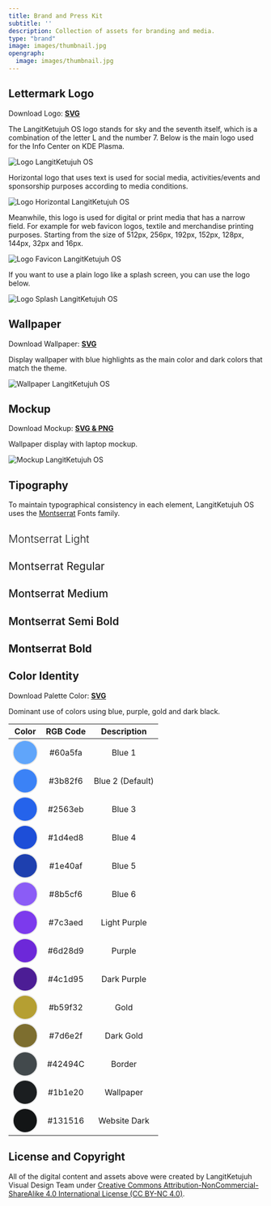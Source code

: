 ```yaml
---
title: Brand and Press Kit
subtitle: ''
description: Collection of assets for branding and media.
type: "brand"
image: images/thumbnail.jpg
opengraph:
  image: images/thumbnail.jpg
---
```


## Lettermark Logo

Download Logo: [**SVG**](/files/brand/logo_langitketujuh_1.0.tar.gz)

The LangitKetujuh OS logo stands for sky and the seventh itself, which is a combination of the letter L and the number 7. Below is the main logo used for the Info Center on KDE Plasma.

![Logo LangitKetujuh OS](/images/brand/logo_default.webp)

Horizontal logo that uses text is used for social media, activities/events and sponsorship purposes according to media conditions.

![Logo Horizontal LangitKetujuh OS](/images/brand/logo_horizontal.webp)

Meanwhile, this logo is used for digital or print media that has a narrow field. For example for web favicon logos, textile and merchandise printing purposes. Starting from the size of 512px, 256px, 192px, 152px, 128px, 144px, 32px and 16px.

![Logo Favicon LangitKetujuh OS](/images/brand/logo_favicon.webp)

If you want to use a plain logo like a splash screen, you can use the logo below.

![Logo Splash LangitKetujuh OS](/images/brand/logo_splash.webp)

## Wallpaper

Download Wallpaper: [**SVG**](/files/brand/wallpaper_langitketujuh_1.0.tar.gz)

Display wallpaper with blue highlights as the main color and dark colors that match the theme.

![Wallpaper LangitKetujuh OS](/images/brand/wallpaper_preview_langitketujuh.webp)

## Mockup

Download Mockup: [**SVG & PNG**](/files/brand/mockup_langitketujuh_1.0.tar.gz)

Wallpaper display with laptop mockup.

![Mockup LangitKetujuh OS](/images/brand/mockup_langitketujuh.webp)

## Tipography

To maintain typographical consistency in each element, LangitKetujuh OS uses the [Montserrat](https://fonts.google.com/specimen/Montserrat) Fonts family.

<div class="col-lg-12 mx-auto text-center">
  <h2 style="font-weight: 300;">Montserrat Light</h2>
  <h2 style="font-weight: 400;">Montserrat Regular</h2>
  <h2 style="font-weight: 500;">Montserrat Medium</h2>
  <h2 style="font-weight: 600;">Montserrat Semi Bold</h2>
  <h2 style="font-weight: 700;">Montserrat Bold</h2>
</div>

## Color Identity

Download Palette Color: [**SVG**](/files/brand/palette_color_langitketujuh_1.0.tar.gz)

Dominant use of colors using blue, purple, gold and dark black.

| Color | RGB Code | Description |
| :---: | :---: | :---: |
| <?xml?><svg width="50" height="50" viewBox="0 0 13.229 13.229"><circle cx="6.6145" cy="6.6145" r="6.360096" fill="#60a5fa" style="stroke:#e6e6e6;stroke-width:0.508808;"/></svg> | #60a5fa | Blue 1|
| <?xml?><svg width="50" height="50" viewBox="0 0 13.229 13.229"><circle cx="6.6145" cy="6.6145" r="6.360096" fill="#3b82f6" style="stroke:#e6e6e6;stroke-width:0.508808;"/></svg> | #3b82f6 | Blue 2 (Default) |
| <?xml?><svg width="50" height="50" viewBox="0 0 13.229 13.229"><circle cx="6.6145" cy="6.6145" r="6.360096" fill="#2563eb" style="stroke:#e6e6e6;stroke-width:0.508808;"/></svg> | #2563eb | Blue 3 |
| <?xml?><svg width="50" height="50" viewBox="0 0 13.229 13.229"><circle cx="6.6145" cy="6.6145" r="6.360096" fill="#1d4ed8" style="stroke:#e6e6e6;stroke-width:0.508808;"/></svg> | #1d4ed8 | Blue 4 |
| <?xml?><svg width="50" height="50" viewBox="0 0 13.229 13.229"><circle cx="6.6145" cy="6.6145" r="6.360096" fill="#1e40af" style="stroke:#e6e6e6;stroke-width:0.508808;"/></svg> | #1e40af | Blue 5 |
| <?xml?><svg width="50" height="50" viewBox="0 0 13.229 13.229"><circle cx="6.6145" cy="6.6145" r="6.360096" fill="#8b5cf6" style="stroke:#e6e6e6;stroke-width:0.508808;"/></svg> | #8b5cf6 | Blue 6 |
| <?xml?><svg width="50" height="50" viewBox="0 0 13.229 13.229"><circle cx="6.6145" cy="6.6145" r="6.360096" fill="#7c3aed" style="stroke:#e6e6e6;stroke-width:0.508808;"/></svg> | #7c3aed | Light Purple |
| <?xml?><svg width="50" height="50" viewBox="0 0 13.229 13.229"><circle cx="6.6145" cy="6.6145" r="6.360096" fill="#6d28d9" style="stroke:#e6e6e6;stroke-width:0.508808;"/></svg> | #6d28d9 | Purple |
| <?xml?><svg width="50" height="50" viewBox="0 0 13.229 13.229"><circle cx="6.6145" cy="6.6145" r="6.360096" fill="#4c1d95" style="stroke:#e6e6e6;stroke-width:0.508808;"/></svg> | #4c1d95 | Dark Purple |
| <?xml?><svg width="50" height="50" viewBox="0 0 13.229 13.229"><circle cx="6.6145" cy="6.6145" r="6.360096" fill="#b59f32" style="stroke:#e6e6e6;stroke-width:0.508808;"/></svg> | #b59f32 | Gold |
| <?xml?><svg width="50" height="50" viewBox="0 0 13.229 13.229"><circle cx="6.6145" cy="6.6145" r="6.360096" fill="#7d6e2f" style="stroke:#e6e6e6;stroke-width:0.508808;"/></svg> | #7d6e2f | Dark Gold|
| <?xml?><svg width="50" height="50" viewBox="0 0 13.229 13.229"><circle cx="6.6145" cy="6.6145" r="6.360096" fill="#42494C" style="stroke:#e6e6e6;stroke-width:0.508808;"/></svg> | #42494C | Border |
| <?xml?><svg width="50" height="50" viewBox="0 0 13.229 13.229"><circle cx="6.6145" cy="6.6145" r="6.360096" fill="#1b1e20" style="stroke:#e6e6e6;stroke-width:0.508808;"/></svg> | #1b1e20 | Wallpaper |
| <?xml?><svg width="50" height="50" viewBox="0 0 13.229 13.229"><circle cx="6.6145" cy="6.6145" r="6.360096" fill="#131516" style="stroke:#e6e6e6;stroke-width:0.508808;"/></svg> | #131516 | Website Dark |

## License and Copyright

All of the digital content and assets above were created by LangitKetujuh Visual Design Team under [Creative Commons Attribution-NonCommercial-ShareAlike 4.0 International License (CC BY-NC 4.0)](http://creativecommons.org/licenses/by-nc-sa/4.0/).
